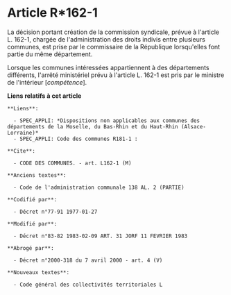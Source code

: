 # Article R*162-1

La décision portant création de la commission syndicale, prévue à l'article L. 162-1, chargée de l'administration des droits
indivis entre plusieurs communes, est prise par le commissaire de la République lorsqu'elles font partie du même département.

Lorsque les communes intéressées appartiennent à des départements différents, l'arrêté ministériel prévu à l'article L. 162-1
est pris par le ministre de l'intérieur [*compétence*].

**Liens relatifs à cet article**

	**Liens**:

	  - SPEC_APPLI: *Dispositions non applicables aux communes des départements de la Moselle, du Bas-Rhin et du Haut-Rhin (Alsace-Lorraine)*
	  - SPEC_APPLI: Code des communes R181-1 :

	**Cite**:

	  - CODE DES COMMUNES. - art. L162-1 (M)

	**Anciens textes**:

	  - Code de l'administration communale 138 AL. 2 (PARTIE)

	**Codifié par**:

	  - Décret n°77-91 1977-01-27

	**Modifié par**:

	  - Décret n°83-82 1983-02-09 ART. 31 JORF 11 FEVRIER 1983

	**Abrogé par**:

	  - Décret n°2000-318 du 7 avril 2000 - art. 4 (V)

	**Nouveaux textes**:

	  - Code général des collectivités territoriales L
